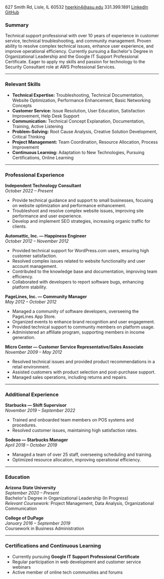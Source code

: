 627 Smith Rd, Lisle, IL 60532  [hperkin4@asu.edu](mailto:hperkin4@asu.edu)  331.399.1891  [LinkedIn](https://www.linkedin.com/in/henryperkins/)  [GitHub](https://github.com/henryperkins)

### **Summary**

Technical support professional with over 10 years of experience in customer service, technical troubleshooting, and community management. Proven ability to resolve complex technical issues, enhance user experience, and improve operational efficiency. Currently pursuing a Bachelor's Degree in Organizational Leadership and the Google IT Support Professional Certificate. Eager to apply my skills and passion for technology to the Security Consultant role at AWS Professional Services.

---

### **Relevant Skills**

- **Technical Expertise:** Troubleshooting, Technical Documentation, Website Optimization, Performance Enhancement, Basic Networking Concepts
- **Customer Service:** Issue Resolution, User Education, Satisfaction Improvement, Help Desk Support
- **Communication:** Technical Concept Explanation, Documentation, Training, Active Listening
- **Problem-Solving:** Root Cause Analysis, Creative Solution Development, Critical Thinking
- **Project Management:** Team Coordination, Resource Allocation, Process Improvement
- **Continuous Learning:** Adaptation to New Technologies, Pursuing Certifications, Online Learning

---

### **Professional Experience**

**Independent Technology Consultant**  
*October 2022 – Present*

- Provide technical guidance and support to small businesses, focusing on website optimization and performance enhancement.
- Troubleshoot and resolve complex website issues, improving site performance and user experience.
- Develop and implement SEO strategies, increasing organic traffic for clients.

**Automattic, Inc. — Happiness Engineer**  
*October 2012 – November 2012*

- Provided technical support for WordPress.com users, ensuring high customer satisfaction.
- Resolved complex issues related to website functionality and user account management.
- Contributed to the knowledge base and documentation, improving team efficiency.
- Collaborated with developers to report software bugs, enhancing platform stability.

**PageLines, Inc. — Community Manager**  
*May 2012 – October 2012*

- Managed a community of software developers, overseeing the PageLines App Store.
- Organized events to enhance brand recognition and user engagement.
- Provided technical support to community members on platform usage.
- Administered an affiliate program, supporting members in income generation.

**Micro Center — Customer Service Representative/Sales Associate**  
*November 2009 – May 2012*

- Resolved technical issues and provided product recommendations in a retail environment.
- Assisted customers with product selection and post-purchase support.
- Managed sales operations, including returns and repairs.

---

### **Additional Experience**

**Starbucks — Shift Supervisor**  
*November 2019 – September 2022*

- Trained and onboarded team members on POS systems and procedures.
- Resolved customer issues, maintaining high satisfaction rates.

**Sodexo — Starbucks Manager**  
*April 2018 – October 2019*

- Managed a team of over 25 staff, overseeing scheduling and training.
- Optimized resource allocation, improving operational efficiency.

---

### **Education**

**Arizona State University**  
*September 2020 – Present*  
Bachelor's Degree in Organizational Leadership (In Progress)  
*Relevant Coursework:* Project Management, Data Analysis, Organizational Communication

**College of DuPage**  
*January 2016 – September 2019*  
Coursework in Business Administration

---

### **Certifications and Continuous Learning**

- Currently pursuing **Google IT Support Professional Certificate**
- Regular participation in web development and customer service webinars
- Active member of online tech communities and forums